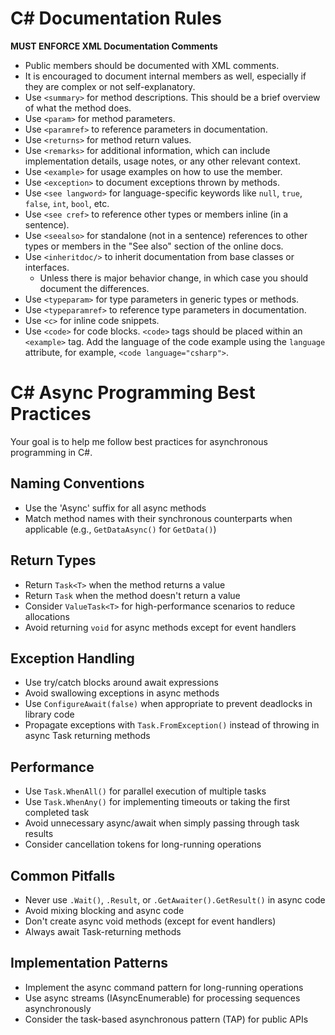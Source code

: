 # C# Documentation Rules

**MUST ENFORCE XML Documentation Comments**

- Public members should be documented with XML comments.
- It is encouraged to document internal members as well, especially if they are complex or not self-explanatory.
- Use `<summary>` for method descriptions. This should be a brief overview of what the method does.
- Use `<param>` for method parameters.
- Use `<paramref>` to reference parameters in documentation.
- Use `<returns>` for method return values.
- Use `<remarks>` for additional information, which can include implementation details, usage notes, or any other relevant context.
- Use `<example>` for usage examples on how to use the member.
- Use `<exception>` to document exceptions thrown by methods.
- Use `<see langword>` for language-specific keywords like `null`, `true`, `false`, `int`, `bool`, etc.
- Use `<see cref>` to reference other types or members inline (in a sentence).
- Use `<seealso>` for standalone (not in a sentence) references to other types or members in the "See also" section of the online docs.
- Use `<inheritdoc/>` to inherit documentation from base classes or interfaces.
  - Unless there is major behavior change, in which case you should document the differences.
- Use `<typeparam>` for type parameters in generic types or methods.
- Use `<typeparamref>` to reference type parameters in documentation.
- Use `<c>` for inline code snippets.
- Use `<code>` for code blocks. `<code>` tags should be placed within an `<example>` tag. Add the language of the code example using the `language` attribute, for example, `<code language="csharp">`.

# C# Async Programming Best Practices

Your goal is to help me follow best practices for asynchronous programming in C#.

## Naming Conventions

- Use the 'Async' suffix for all async methods
- Match method names with their synchronous counterparts when applicable (e.g., `GetDataAsync()` for `GetData()`)

## Return Types

- Return `Task<T>` when the method returns a value
- Return `Task` when the method doesn't return a value
- Consider `ValueTask<T>` for high-performance scenarios to reduce allocations
- Avoid returning `void` for async methods except for event handlers

## Exception Handling

- Use try/catch blocks around await expressions
- Avoid swallowing exceptions in async methods
- Use `ConfigureAwait(false)` when appropriate to prevent deadlocks in library code
- Propagate exceptions with `Task.FromException()` instead of throwing in async Task returning methods

## Performance

- Use `Task.WhenAll()` for parallel execution of multiple tasks
- Use `Task.WhenAny()` for implementing timeouts or taking the first completed task
- Avoid unnecessary async/await when simply passing through task results
- Consider cancellation tokens for long-running operations

## Common Pitfalls

- Never use `.Wait()`, `.Result`, or `.GetAwaiter().GetResult()` in async code
- Avoid mixing blocking and async code
- Don't create async void methods (except for event handlers)
- Always await Task-returning methods

## Implementation Patterns

- Implement the async command pattern for long-running operations
- Use async streams (IAsyncEnumerable<T>) for processing sequences asynchronously
- Consider the task-based asynchronous pattern (TAP) for public APIs